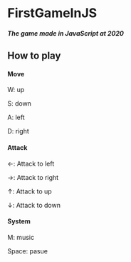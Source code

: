 # FirstGameInJS
##### The game made in JavaScript at 2020

## How to play
#### Move

W: up

S: down

A: left

D: right

#### Attack

←: Attack to left

→: Attack to right

↑: Attack to up

↓: Attack to down

#### System

M: music

Space: pasue

